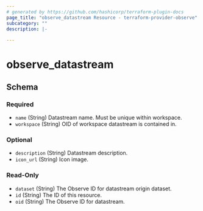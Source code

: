 ```yaml
---
# generated by https://github.com/hashicorp/terraform-plugin-docs
page_title: "observe_datastream Resource - terraform-provider-observe"
subcategory: ""
description: |-
  
---
```

# observe_datastream



<!-- schema generated by tfplugindocs -->
## Schema

### Required

- `name` (String) Datastream name. Must be unique within workspace.
- `workspace` (String) OID of workspace datastream is contained in.

### Optional

- `description` (String) Datastream description.
- `icon_url` (String) Icon image.

### Read-Only

- `dataset` (String) The Observe ID for datastream origin dataset.
- `id` (String) The ID of this resource.
- `oid` (String) The Observe ID for datastream.

